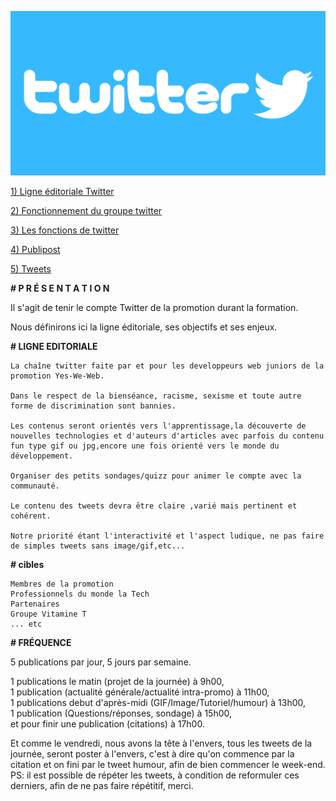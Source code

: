 ![image_twitter](image/twitter-logo.jpg)

[1) Ligne éditoriale Twitter](https://github.com/yes-we-web/twitter/blob/master/Documents/ligne_editoriale_twitter%20.pdf)

[2) Fonctionnement du groupe twitter](https://github.com/yes-we-web/twitter/blob/master/Documents/Fonctionnement%20du%20groupe%20Twitter.pdf)

[3) Les fonctions de twitter](https://github.com/yes-we-web/twitter/blob/master/Documents/twitter-fonctions.md)


[4) Publipost](https://github.com/yes-we-web/twitter/blob/master/Documents/publipost.md)

[5) Tweets](https://github.com/yes-we-web/twitter/blob/master/Documents/tweets/tweet)



**# P R É S E N T A T I O N**

Il s'agit de tenir le compte Twitter de la promotion durant la formation.

Nous définirons ici la ligne éditoriale, ses objectifs et ses enjeux.


**# LIGNE EDITORIALE**

    La chaîne twitter faite par et pour les developpeurs web juniors de la promotion Yes-We-Web.

    Dans le respect de la bienséance, racisme, sexisme et toute autre forme de discrimination sont bannies.

    Les contenus seront orientés vers l'apprentissage,la découverte de nouvelles technologies et d'auteurs d'articles avec parfois du contenu fun type gif ou jpg,encore une fois orienté vers le monde du  développement.

    Organiser des petits sondages/quizz pour animer le compte avec la communauté.

    Le contenu des tweets devra être claire ,varié mais pertinent et cohérent.

    Notre priorité étant l'interactivité et l'aspect ludique, ne pas faire de simples tweets sans image/gif,etc...

**# cibles**

    Membres de la promotion
    Professionnels du monde la Tech
    Partenaires
    Groupe Vitamine T
    ... etc

**# FRÉQUENCE**

5 publications par jour, 5 jours par semaine.

1 publications le matin (projet de la journée)  à 9h00,  
1 publication (actualité générale/actualité intra-promo) à 11h00,    
1 publications debut d'après-midi (GIF/Image/Tutoriel/humour) à 13h00,   
1 publication (Questions/réponses, sondage) à 15h00,   
et pour finir une publication (citations) à 17h00.

Et comme le vendredi, nous avons la tête à l'envers, tous les tweets de la journée, seront poster à l'envers, c'est à dire qu'on commence par la citation et on fini par le tweet humour, afin de bien commencer le week-end.  
PS: il est possible de répéter les tweets, à condition de reformuler ces derniers, afin de ne pas faire répétitif, merci.




